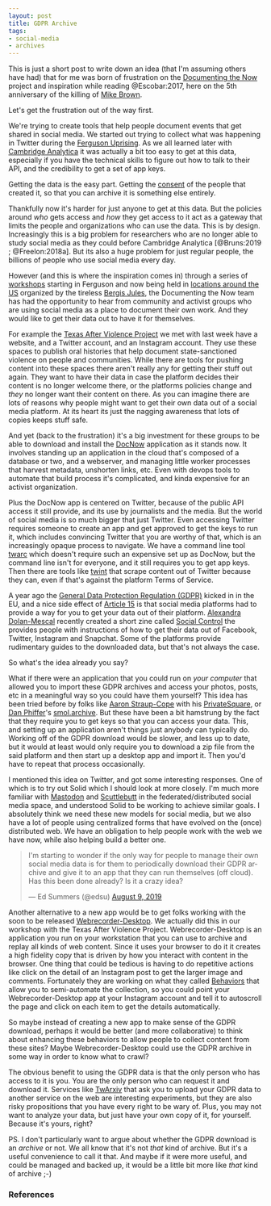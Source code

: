 ```yaml
---
layout: post
title: GDPR Archive
tags:
- social-media
- archives
---
```



This is just a short post to write down an idea (that I'm assuming others have
had) that for me was born of frustration on the [Documenting the Now] project
and inspiration while reading @Escobar:2017, here on the 5th anniversary of the
killing of [Mike Brown].

Let's get the frustration out of the way first.

We're trying to create tools that help people document events that get shared in
social media. We started out trying to collect what was happening in Twitter
during the [Ferguson Uprising].  As we all learned later with [Cambridge
Analytica] it was actually a bit too easy to get at this data, especially if you
have the technical skills to figure out how to talk to their API, and the
credibility to get a set of app keys.

Getting the data is the easy part. Getting the [consent] of the people that
created it, so that you can archive it is something else entirely.

Thankfully now it's harder for just anyone to get at this data. But the policies
around *who* gets access and *how* they get access to it act as a gateway that
limits the people and organizations who can use the data. This is by design.
Increasingly this is a big problem for researchers who are no longer able to
study social media as they could before Cambridge Analytica [@Bruns:2019 ;
@Freelon:2018a].  But its also a huge problem for just regular people, the
billions of people who use social media every day.

However (and this is where the inspiration comes in) through a series of
[workshops] starting in Ferguson and now being held in [locations around the US]
organized by the tireless [Bergis Jules], the Documenting the Now team has had
the opportunity to hear from community and activist groups who are using social
media as a place to document their own work. And they would like to get their
data out to have it for themselves.

For example the [Texas After Violence Project] we met with last week have a
website, and a Twitter account, and an Instagram account. They use these spaces
to publish oral histories that help document state-sanctioned violence on people
and communities. While there are tools for pushing content into these spaces
there aren't really any for getting their stuff out again. They want to have
their data in case the platform decides their content is no longer welcome
there, or the platforms policies change and *they* no longer want their content
on there. As you can imagine there are lots of reasons why people might want to
get their own data out of a social media platform. At its heart its just the
nagging awareness that lots of copies keeps stuff safe.

And yet (back to the frustration) it's a big investment for these groups to be
able to download and install the [DocNow] application as it stands now. It
involves standing up an application in the cloud that's composed of a database
or two, and a webserver, and managing little worker processes that harvest
metadata, unshorten links, etc. Even with devops tools to automate that build
process it's complicated, and kinda expensive for an activist organization.

Plus the DocNow app is centered on Twitter, because of the public API access it
still provide, and its use by journalists and the media. But the world of social
media is so much bigger that just Twitter. Even accessing Twitter requires
someone to create an app and get approved to get the keys to run it, which
includes convincing Twitter that you are worthy of that, which is an
increasingly opaque process to navigate.  We have a command line tool [twarc]
which doesn't require such an expensive set up as DocNow, but the command line
isn't for everyone, and it still requires you to get app keys. Then there are
tools like [twint] that scrape content out of Twitter because they can, even if
that's against the platform Terms of Service.

A year ago the [General Data Protection Regulation (GDPR)] kicked in in the EU,
and a nice side effect of [Article 15] is that social media platforms had to
provide a way for you to get your data out of their platform. [Alexandra
Dolan-Mescal] recently created a short zine called [Social Control] the provides
people with instructions of how to get their data out of Facebook, Twitter,
Instagram and Snapchat. Some of the platforms provide rudimentary guides to the
downloaded data, but that's not always the case.

So what's the idea already you say?

What if there were an application that you could run on *your computer* that
allowed you to import these GDPR archives and access your photos, posts, etc in
a meaningful way so you could have them yourself? This idea has been tried
before by folks like [Aaron Straup-Cope] with his [PrivateSquare], or [Dan
Phiffer]'s [smol.archive]. But these have been a bit hamstrung by the fact that
they require you to get keys so that you can access your data. This, and setting
up an application aren't things just anybody can typically do. Working off of
the GDPR download would be slower, and less up to date, but it would at least
would only require you to download a zip file from the said platform and then
start up a desktop app and import it. Then you'd have to repeat that process
occasionally. 

I mentioned this idea on Twitter, and got some interesting responses. One of
which is to try out Solid which I should look at more closely. I'm much more
familiar with [Mastodon] and [Scuttlebutt] in the federated/distributed social
media space, and understood Solid to be working to achieve similar goals.  I
absolutely think we need these new models for social media, but we also have a
lot of people using centralized forms that have evolved on the (once)
distributed web. We have an obligation to help people work with the web we have
now, while also helping build a better one.

<blockquote class="twitter-tweet"><p lang="en" dir="ltr">I&#39;m starting to wonder if the only way for people to manage their own social media data is for them to periodically download their GDPR archive and give it to an app that they can run themselves (off cloud). Has this been done already? Is it a crazy idea?</p>&mdash; Ed Summers (@edsu) <a href="https://twitter.com/edsu/status/1159835291198328832?ref_src=twsrc%5Etfw">August 9, 2019</a></blockquote> <script async src="https://platform.twitter.com/widgets.js" charset="utf-8"></script> 

Another alternative to a new app would be to get folks working with the soon to
be released [Webrecorder-Desktop]. We actually did this in our workshop with the
Texas After Violence Project. Webrecorder-Desktop is an application you run on
your workstation that you can use to archive and replay all kinds of web
content.  Since it uses your browser to do it it creates a high fidelity copy
that is driven by how you interact with content in the browser.  One thing that
could be tedious is having to do repetitive actions like click on the detail of
an Instagram post to get the larger image and comments.  Fortunately they are
working on what they called [Behaviors] that allow you to semi-automate the
collection, so you could point your Webrecorder-Desktop app at your Instagram
account and tell it to autoscroll the page and click on each item to get the
details automatically.

So maybe instead of creating a new app to make sense of the GDPR download,
perhaps it would be better (and more collaborative) to think about enhancing
these behaviors to allow people to collect content from these sites? Maybe
Webrecorder-Desktop could use the GDPR archive in some way in order to know what
to crawl?

The obvious benefit to using the GDPR data is that the only person who has
access to it is you. You are the only person who can request it and download it.
Services like [TwArxiv] that ask you to upload your GDPR data to another service
on the web are interesting experiments, but they are also risky propositions
that you have every right to be wary of. Plus, you may not want to analyze your
data, but just have your own copy of it, for yourself. Because it's yours,
right? 

PS. I don't particularly want to argue about whether the GDPR download is an
*archive* or not.  We all know that it's not *that* kind of archive. But it's a
useful convenience to call it that. And maybe if it were more useful, and could
be managed and backed up, it would be a little bit more like *that* kind of
archive ;-)

### References

[Documenting the Now]: https://www.docnow.io

[locations around the US]: https://twitter.com/documentnow/status/1110555760948199425

[PrivateSquare]: http://straup.github.io/privatesquare/

[Bergis Jules]: http://straup.github.io/privatesquare/

[workshops]: https://www.docnow.io/#meetings

[Alexandra Dolan-Mescal]: https://twitter.com/fromADMwithlove/

[Article 15]: https://gdpr-info.eu/art-15-gdpr/

[Social Control]: https://www.docnow.io/workshops/social-control-2019/

[Dan Phiffer]: https://twitter.com/dphiffer

[Aaron Straup-Cope]: https://twitter.com/thisisaaronland

[Webrecorder-Desktop]: https://github.com/webrecorder/webrecorder-desktop/

[Behaviors]: https://github.com/webrecorder/behaviors

[Mike Brown]: https://en.wikipedia.org/wiki/Shooting_of_Michael_Brown

[Ferguson Uprising]: https://en.wikipedia.org/wiki/Ferguson_unrest

[Cambridge Analytica]: https://en.wikipedia.org/wiki/Facebook%E2%80%93Cambridge_Analytica_data_scandal

[Texas After Violence Project]: http://texasafterviolence.org/

[DocNow]: https://github.com/docnow/docnow

[General Data Protection Regulation (GDPR)]: https://en.wikipedia.org/wiki/General_Data_Protection_Regulation

[Mastodon]: https://en.wikipedia.org/wiki/Mastodon_(software)

[Scuttlebutt]: https://www.scuttlebutt.nz/

[consent]: https://news.docnow.io/designing-for-consent-2f9e9cb2ab4f

[TwArxiv]: https://twtr-analyser.herokuapp.com/users/

[twarc]: https://github.com/docnow/twarc

[twint]: https://github.com/twintproject/twint

[smol.archive]: https://github.com/smoldata/smol.archive
